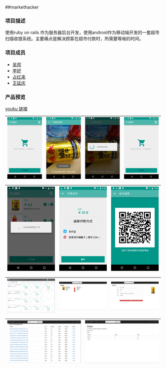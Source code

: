 ##markethacker

### 项目描述

使用ruby on rails 作为服务器后台开发，使用android作为移动端开发的一套超市扫描收银系统。主要痛点是解决顾客在超市付款时，所需要等候的时间。

### 项目成员
- [吴邦](https://github.com/bangwu)
- [李好](https://github.com/haohaolee)
- [占红来](https://github.com/sonlyf5020)
- [王延庆](https://github.com/qq2441570482)

### 产品预览

[youku 链接](http://v.youku.com/v_show/id_XMTM2ODgzOTg2MA==.html?from=s1.8-1-1.2)

|![1](https://github.com/markethacker/markethacker/blob/master/picture/1.png)|![2](https://github.com/markethacker/markethacker/blob/master/picture/2.png)|![3](https://github.com/markethacker/markethacker/blob/master/picture/3.png)|![4](https://github.com/markethacker/markethacker/blob/master/picture/1.png)|
|:---:|:---:|:---:|:---:|

|![5](https://github.com/markethacker/markethacker/blob/master/picture/5.png)|![6](https://github.com/markethacker/markethacker/blob/master/picture/6.png)|![7](https://github.com/markethacker/markethacker/blob/master/picture/7.png)|
|:---:|:---:|:---:|

|![8](https://github.com/markethacker/markethacker/blob/master/picture/8.png)|![9](https://github.com/markethacker/markethacker/blob/master/picture/9.png)|![10](https://github.com/markethacker/markethacker/blob/master/picture/10.png)|
|:---:|:---:|:---:|

|![11](https://github.com/markethacker/markethacker/blob/master/picture/11.png)|![12](https://github.com/markethacker/markethacker/blob/master/picture/12.png)|
|:---:|:---:|

